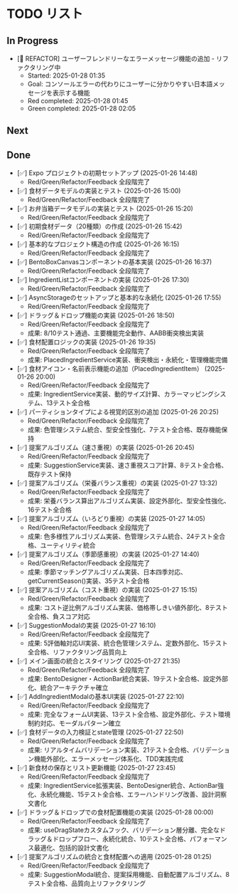 # TODO リスト

## In Progress
- [🔄 REFACTOR] ユーザーフレンドリーなエラーメッセージ機能の追加 - リファクタリング中
  - Started: 2025-01-28 01:35
  - Goal: コンソールエラーの代わりにユーザーに分かりやすい日本語メッセージを表示する機能
  - Red completed: 2025-01-28 01:45
  - Green completed: 2025-01-28 02:05

## Next

## Done
- [✅] Expo プロジェクトの初期セットアップ (2025-01-26 14:48)
  - Red/Green/Refactor/Feedback 全段階完了
- [✅] 食材データモデルの実装とテスト (2025-01-26 15:00)
  - Red/Green/Refactor/Feedback 全段階完了
- [✅] お弁当箱データモデルの実装とテスト (2025-01-26 15:20)
  - Red/Green/Refactor/Feedback 全段階完了
- [✅] 初期食材データ（20種類）の作成 (2025-01-26 15:42)
  - Red/Green/Refactor/Feedback 全段階完了
- [✅] 基本的なプロジェクト構造の作成 (2025-01-26 16:15)
  - Red/Green/Refactor/Feedback 全段階完了
- [✅] BentoBoxCanvasコンポーネントの基本実装 (2025-01-26 16:37)
  - Red/Green/Refactor/Feedback 全段階完了
- [✅] IngredientListコンポーネントの実装 (2025-01-26 17:30)
  - Red/Green/Refactor/Feedback 全段階完了
- [✅] AsyncStorageのセットアップと基本的な永続化 (2025-01-26 17:55)
  - Red/Green/Refactor/Feedback 全段階完了
- [✅] ドラッグ＆ドロップ機能の実装 (2025-01-26 18:50)
  - Red/Green/Refactor/Feedback 全段階完了
  - 成果: 8/10テスト通過、主要機能完全動作、AABB衝突検出実装
- [✅] 食材配置ロジックの実装 (2025-01-26 19:35)
  - Red/Green/Refactor/Feedback 全段階完了
  - 成果: PlacedIngredientService実装、衝突検出・永続化・管理機能完備
- [✅] 食材アイコン・名前表示機能の追加（PlacedIngredientItem） (2025-01-26 20:00)
  - Red/Green/Refactor/Feedback 全段階完了
  - 成果: IngredientService実装、動的サイズ計算、カラーマッピングシステム、13テスト全合格
- [✅] パーティションタイプによる視覚的区別の追加 (2025-01-26 20:25)
  - Red/Green/Refactor/Feedback 全段階完了
  - 成果: 色管理システム統合、型安全性強化、7テスト全合格、既存機能保持
- [✅] 提案アルゴリズム（速さ重視）の実装 (2025-01-26 20:45)
  - Red/Green/Refactor/Feedback 全段階完了
  - 成果: SuggestionService実装、速さ重視スコア計算、8テスト全合格、既存テスト保持
- [✅] 提案アルゴリズム（栄養バランス重視）の実装 (2025-01-27 13:32)
  - Red/Green/Refactor/Feedback 全段階完了
  - 成果: 栄養バランス算出アルゴリズム実装、設定外部化、型安全性強化、16テスト全合格
- [✅] 提案アルゴリズム（いろどり重視）の実装 (2025-01-27 14:05)
  - Red/Green/Refactor/Feedback 全段階完了
  - 成果: 色多様性アルゴリズム実装、色管理システム統合、24テスト全合格、ユーティリティ統合
- [✅] 提案アルゴリズム（季節感重視）の実装 (2025-01-27 14:40)
  - Red/Green/Refactor/Feedback 全段階完了
  - 成果: 季節マッチングアルゴリズム実装、日本四季対応、getCurrentSeason()実装、35テスト全合格
- [✅] 提案アルゴリズム（コスト重視）の実装 (2025-01-27 15:15)
  - Red/Green/Refactor/Feedback 全段階完了
  - 成果: コスト逆比例アルゴリズム実装、価格帯しきい値外部化、8テスト全合格、負スコア対応
- [✅] SuggestionModalの実装 (2025-01-27 16:10)
  - Red/Green/Refactor/Feedback 全段階完了
  - 成果: 5評価軸対応UI実装、統合色管理システム、定数外部化、15テスト全合格、リファクタリング品質向上
- [✅] メイン画面の統合とスタイリング (2025-01-27 21:35)
  - Red/Green/Refactor/Feedback 全段階完了
  - 成果: BentoDesigner・ActionBar統合実装、19テスト全合格、設定外部化、統合アーキテクチャ確立
- [✅] AddIngredientModalの基本UI実装 (2025-01-27 22:10)
  - Red/Green/Refactor/Feedback 全段階完了
  - 成果: 完全なフォームUI実装、13テスト全合格、設定外部化、テスト環境制約対応、モーダルパターン確立
- [✅] 食材データの入力検証とstate管理 (2025-01-27 22:50)
  - Red/Green/Refactor/Feedback 全段階完了
  - 成果: リアルタイムバリデーション実装、21テスト全合格、バリデーション機能外部化、エラーメッセージ体系化、TDD実践完成
- [✅] 新食材の保存とリスト更新機能 (2025-01-27 23:45)
  - Red/Green/Refactor/Feedback 全段階完了
  - 成果: IngredientService拡張実装、BentoDesigner統合、ActionBar強化、永続化機能、15テスト全合格、エラーハンドリング改善、設計洞察文書化
- [✅] ドラッグ＆ドロップでの食材配置機能の実装 (2025-01-28 00:00)
  - Red/Green/Refactor/Feedback 全段階完了
  - 成果: useDragStateカスタムフック、バリデーション層分離、完全なドラッグ＆ドロップフロー、永続化統合、10テスト全合格、パフォーマンス最適化、包括的設計文書化
- [✅] 提案アルゴリズムの統合と食材配置への適用 (2025-01-28 01:25)
  - Red/Green/Refactor/Feedback 全段階完了
  - 成果: SuggestionModal統合、提案採用機能、自動配置アルゴリズム、8テスト全合格、品質向上リファクタリング